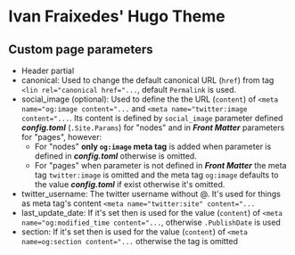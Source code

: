 Ivan Fraixedes' Hugo Theme
==========================

## Custom page parameters

* Header partial
 * canonical: Used to change the default canonical URL (`href`) from tag `<lin rel="canonical href="...`, default `Permalink` is used.
 * social_image (optional): Used to define the the URL (`content`) of `<meta name="og:image content="...` and `<meta name="twitter:image content="...`.
  Its content is defined by `social_image` parameter defined ___config.toml___ (`.Site.Params`) for "nodes" and in ___Front Matter___ parameters for "pages", however:
    * For "nodes" __only `og:image` meta tag__ is added when parameter is defined in ___config.toml___ otherwise is omitted.
    * For "pages" when parameter is not defined in ___Front Matter___ the meta tag `twitter:image` is omitted and the meta tag `og:image` defaults to the value ___config.toml___ if exist otherwise it's omitted.
 * twitter_username: The twitter username without @. It's used for things as meta tag's content `<meta name="twitter:site" content="...`
 * last_update_date: If it's set then is used for the value (`content`) of `<meta name="og:modified_time content="...`, otherwise `.PublishDate` is used
 * section: If it's set then is used for the value (`content`) of `<meta name=og:section content="...` otherwise the tag is omitted
